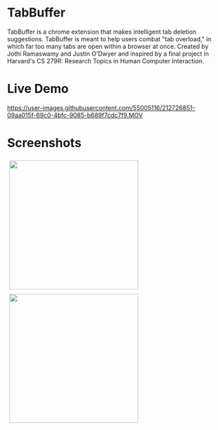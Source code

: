 # TabBuffer
TabBuffer is a chrome extension that makes intelligent tab deletion suggestions. TabBuffer is meant to help users combat "tab overload," in which far too many tabs are open within a browser at once. Created by Jothi Ramaswamy and Justin O'Dwyer and inspired by a final project in Harvard's CS 279R: Research Topics in Human Computer Interaction.

# Live Demo

https://user-images.githubusercontent.com/55005116/212726851-09aa015f-69c0-4bfc-9085-b689f7cdc7f9.MOV

# Screenshots

<div>
  <div style="float: left; padding: 5px;">
    <img src="https://user-images.githubusercontent.com/55005116/212800854-5ebdf2cd-50d4-4dad-97f1-f610d20a4728.png" style="width: 300;">
  </div>
  <div style="float: left; padding: 5px;">
    <img src="https://user-images.githubusercontent.com/55005116/212800863-7a92f45a-d4cc-4dcb-afdf-077aad10c5c0.png" style="width: 300;">
  </div>
</div>
